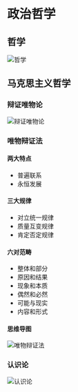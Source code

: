 # 政治哲学

## 哲学

![哲学](https://raw.githubusercontent.com/pushmetop/civil-service-exam/master/assets/images/哲学.png)

## 马克思主义哲学

### 辩证唯物论

![辩证唯物论](https://raw.githubusercontent.com/pushmetop/civil-service-exam/master/assets/images/辩证唯物论.png)

### 唯物辩证法

#### 两大特点

* 普遍联系
* 永恒发展

#### 三大规律

* 对立统一规律
* 质量互变规律
* 肯定否定规律

#### 六对范畴

* 整体和部分
* 原因和结果
* 现象和本质
* 偶然和必然
* 可能与现实
* 内容和形式

#### 思维导图

![唯物辩证法](https://raw.githubusercontent.com/pushmetop/civil-service-exam/master/assets/images/唯物辩证法.png)

### 认识论

![认识论](https://raw.githubusercontent.com/pushmetop/civil-service-exam/master/assets/images/认识论.png)